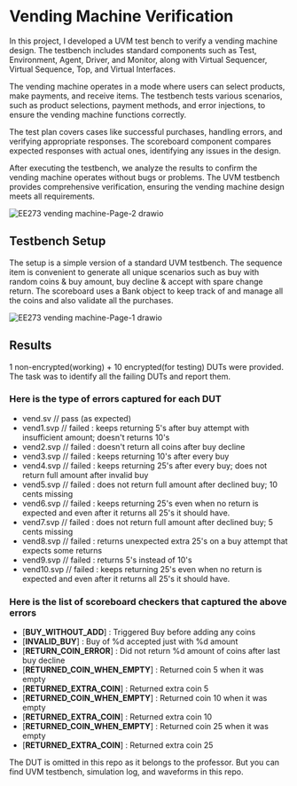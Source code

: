 # Vending Machine Verification

In this project, I developed a UVM test bench to verify a vending machine design. The testbench includes standard components such as Test, Environment, Agent, Driver, and Monitor, along with Virtual Sequencer, Virtual Sequence, Top, and Virtual Interfaces.

The vending machine operates in a mode where users can select products, make payments, and receive items. The testbench tests various scenarios, such as product selections, payment methods, and error injections, to ensure the vending machine functions correctly.

The test plan covers cases like successful purchases, handling errors, and verifying appropriate responses. The scoreboard component compares expected responses with actual ones, identifying any issues in the design.

After executing the testbench, we analyze the results to confirm the vending machine operates without bugs or problems. The UVM testbench provides comprehensive verification, ensuring the vending machine design meets all requirements.

![EE273 vending machine-Page-2 drawio](https://github.com/bhavinpt/vending-machine-verification/assets/117598876/2c8b0c48-a138-45ab-a32c-7374121a84d8 "Design Input and Outputs")

## Testbench Setup

The setup is a simple version of a standard UVM testbench. 
The sequence item is convenient to generate all unique scenarios such as buy with random coins & buy amount, buy decline & accept with spare change return.
The scoreboard uses a Bank object to keep track of and manage all the coins  and also validate all the purchases.

![EE273 vending machine-Page-1 drawio](https://github.com/bhavinpt/vending-machine-verification/assets/117598876/d5d550f3-d052-46fd-9a43-b52820fe104a "Testbench Setup")

## Results

1 non-encrypted(working) + 10 encrypted(for testing) DUTs were provided. 
The task was to identify all the failing DUTs and report them.

### Here is the type of errors captured for each DUT
- vend.sv      // pass (as expected)
- vend1.svp    // failed : keeps returning 5's after buy attempt with insufficient amount; doesn't returns 10's
- vend2.svp    // failed : doesn't return all coins after buy decline
- vend3.svp    // failed : keeps returning 10's after every buy
- vend4.svp    // failed : keeps returning 25's after every buy; does not return full amount after invalid buy
- vend5.svp    // failed : does not return full amount after declined buy; 10 cents missing 
- vend6.svp    // failed : keeps returning 25's even when no return is expected and even after it returns all 25's it should have.
- vend7.svp    // failed : does not return full amount after declined buy; 5 cents missing 
- vend8.svp    // failed : returns unexpected extra 25's on a buy attempt that expects some returns
- vend9.svp    // failed : returns 5's instead of 10's
- vend10.svp   // failed : keeps returning 25's even when no return is expected and even after it returns all 25's it should have.

### Here is the list of scoreboard checkers that captured the above errors
- [**BUY_WITHOUT_ADD**] : Triggered Buy before adding any coins
- [**INVALID_BUY**] : Buy of %d accepted just with %d amount
- [**RETURN_COIN_ERROR**] : Did not return %d amount of coins after last buy decline
- [**RETURNED_COIN_WHEN_EMPTY**] : Returned coin 5 when it was empty
- [**RETURNED_EXTRA_COIN**] : Returned extra coin 5
- [**RETURNED_COIN_WHEN_EMPTY**] : Returned coin 10 when it was empty
- [**RETURNED_EXTRA_COIN**] : Returned extra coin 10
- [**RETURNED_COIN_WHEN_EMPTY**] : Returned coin 25 when it was empty
- [**RETURNED_EXTRA_COIN**] : Returned extra coin 25

The DUT is omitted in this repo as it belongs to the professor. But you can find UVM testbench, simulation log, and waveforms in this repo.
